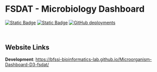 # FSDAT - Microbiology Dashboard

[![Static Badge](https://img.shields.io/badge/D3-%23ff9933?style=for-the-badge)](https://d3js.org/)
[![Static Badge](https://img.shields.io/badge/Bootstrap-%237733ff?style=for-the-badge)](https://getbootstrap.com/)
[![GitHub deployments](https://img.shields.io/github/deployments/BFSSI-Bioinformatics-Lab/Microorganism-Dashboard-D3-fsdat/github-pages?style=for-the-badge&label=Github%20Pages)](https://bfssi-bioinformatics-lab.github.io/Microorganism-Dashboard-D3-fsdat/)

<br>

## Website Links
**Development**: https://bfssi-bioinformatics-lab.github.io/Microorganism-Dashboard-D3-fsdat/
